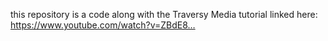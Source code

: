 this repository is a code along with the Traversy Media tutorial linked here: https://www.youtube.com/watch?v=ZBdE8…

